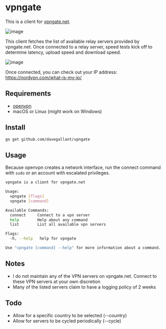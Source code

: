 # vpngate

This is a client for [vpngate.net](https://www.vpngate.net/).

![image](https://user-images.githubusercontent.com/4519234/103308173-ce250780-49df-11eb-9032-ef832e5b9463.png)

This client fetches the list of available relay servers provided by vpngate.net. Once connected to a relay server, speed tests kick off to determine latency, upload speed and download speed.

![image](https://user-images.githubusercontent.com/4519234/103308641-e47f9300-49e0-11eb-8ff2-77c6e3e8cc7b.png)

Once connected, you can check out your IP address: https://nordvpn.com/what-is-my-ip/

## Requirements

- [openvpn](https://github.com/OpenVPN/openvpn)
- macOS or Linux (might work on Windows)

## Install

```sh
go get github.com/davegallant/vpngate
```

## Usage

Because openvpn creates a network interface, run the connect command with `sudo` or an account with escalated privileges.

```sh
vpngate is a client for vpngate.net

Usage:
  vpngate [flags]
  vpngate [command]

Available Commands:
  connect     Connect to a vpn server
  help        Help about any command
  list        List all available vpn servers

Flags:
  -h, --help   help for vpngate

Use "vpngate [command] --help" for more information about a command.
```

## Notes

- I do not maintain any of the VPN servers on vpngate.net. Connect to these VPN servers at your own discretion
- Many of the listed servers claim to have a logging policy of 2 weeks


## Todo

- Allow for a specific country to be selected (--country)
- Allow for servers to be cycled periodically (--cycle)
